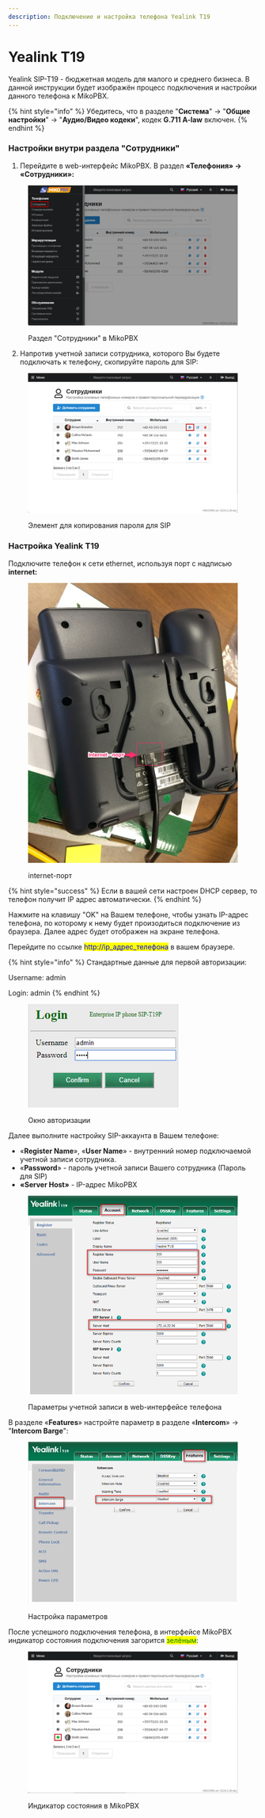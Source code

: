 ```yaml
---
description: Подключение и настройка телефона Yealink T19
---
```


# Yealink T19

Yealink SIP-T19 - бюджетная модель для малого и среднего бизнеса. В данной инструкции будет изображён процесс подключения и настройки данного телефона к MikoPBX.

{% hint style="info" %}
Убедитесь, что в разделе "**Система**" -> "**Общие настройки**" -> "**Аудио/Видео кодеки**", кодек **G.711 A-law** включен.
{% endhint %}

### Настройки внутри раздела "Сотрудники" <a href="#uchetnaja_zapis_na_mikopbx" id="uchetnaja_zapis_na_mikopbx"></a>

1. Перейдите в web-интерфейс MikoPBX. В раздел **«Телефония» -> «Сотрудники»:**

<figure><img src="../../.gitbook/assets/extensionsSectionMikoPBX.png" alt=""><figcaption><p>Раздел "Сотрудники" в MikoPBX</p></figcaption></figure>

2. Напротив учетной записи сотрудника, которого Вы будете подключать к телефону, скопируйте пароль для SIP:

<figure><img src="../../.gitbook/assets/copiengSIPPassword.png" alt=""><figcaption><p>Элемент для копирования пароля для SIP</p></figcaption></figure>

### Настройка Yealink T19 <a href="#nastrojka_snom_d120" id="nastrojka_snom_d120"></a>

Подключите телефон к сети ethernet, используя порт с надписью **internet:**

<figure><img src="../../.gitbook/assets/image (83).png" alt=""><figcaption><p>internet-порт</p></figcaption></figure>

{% hint style="success" %}
Если в вашей сети настроен DHCP сервер, то телефон получит IP адрес автоматически.
{% endhint %}

Нажмите на клавишу "OK" на Вашем телефоне, чтобы узнать IP-адрес телефона, по которому к нему будет произодиться подключение из браузера. Далее адрес будет отображен на экране телефона.

Перейдите по ссылке <mark style="color:blue;">http://ip\_адрес\_телефона</mark> в вашем браузере.

{% hint style="info" %}
Стандартные данные для первой авторизации:

Username: admin

Login: admin
{% endhint %}

<figure><img src="../../.gitbook/assets/image (84).png" alt=""><figcaption><p>Окно авторизации</p></figcaption></figure>

Далее выполните настройку SIP-аккаунта в Вашем телефоне:

* «**Register Name**», «**User Name**» - внутренний номер подключаемой учетной записи сотрудника.&#x20;
* «**Password**» - пароль учетной записи Вашего сотрудника (Пароль для SIP)
* **«Server Host»** - IP-адрес MikoPBX

<figure><img src="../../.gitbook/assets/image (85).png" alt=""><figcaption><p>Параметры учетной записи в web-интерфейсе телефона</p></figcaption></figure>

В разделе «**Features**» настройте параметр в разделе «**Intercom**» -> "**Intercom Barge**":

<figure><img src="../../.gitbook/assets/image (86).png" alt=""><figcaption><p>Настройка параметров</p></figcaption></figure>

После успешного подключения телефона, в интерфейсе MikoPBX индикатор состояния подключения загорится <mark style="color:green;">зелёным</mark>:

<figure><img src="../../.gitbook/assets/greenIndicator.png" alt=""><figcaption><p>Индикатор состояния в MikoPBX</p></figcaption></figure>
